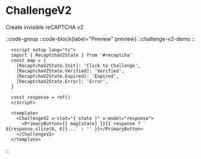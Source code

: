 # ChallengeV2

Create invisible reCAPTCHA v2

::code-group
  ::code-block{label="Preview" preview}
    ::challenge-v2-demo
  ::

  ```vue [Code]
    <script setup lang="ts">
    import { RecaptchaV2State } from '#recaptcha'
    const map = {
      [RecaptchaV2State.Init]: 'Click to Challenge',
      [RecaptchaV2State.Verified]: 'Verified',
      [RecaptchaV2State.Expired]: 'Expired',
      [RecaptchaV2State.Error]: 'Error',
    }

    const response = ref()
    </script>

    <template>
      <ChallengeV2 v-slot="{ state }" v-model="response">
        <PrimaryButton>{{ map[state] }}{{ response ? ` ${response.slice(0, 6)}...` : '' }}</PrimaryButton>
      </ChallengeV2>
    </template>
  ```
::
